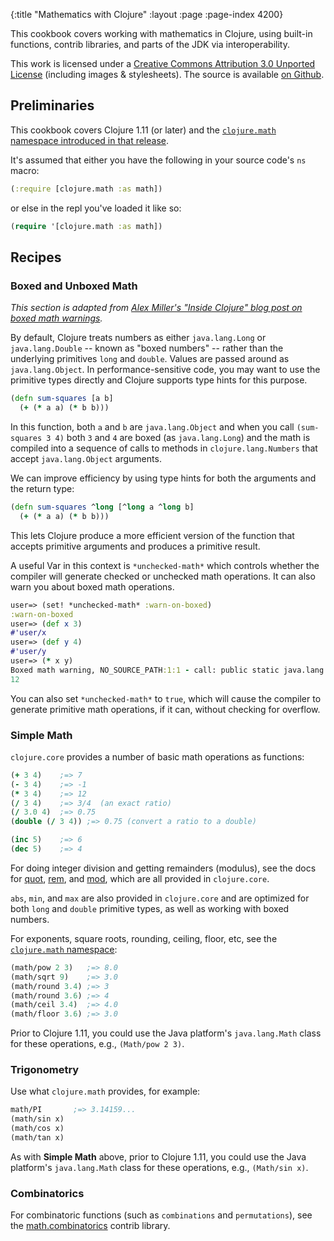 {:title "Mathematics with Clojure"
 :layout :page :page-index 4200}

This cookbook covers working with mathematics in Clojure, using
built-in functions, contrib libraries, and parts of the JDK via
interoperability.

This work is licensed under a <a rel="license"
href="https://creativecommons.org/licenses/by/3.0/">Creative Commons
Attribution 3.0 Unported License</a> (including images &
stylesheets). The source is available [on
Github](https://github.com/clojure-doc/clojure-doc.github.io).


## Preliminaries

This cookbook covers Clojure 1.11 (or later) and the
[`clojure.math` namespace introduced in that release](https://clojure.github.io/clojure/clojure.math-api.html).

It's assumed that either you have the following in
your source code's `ns` macro:

``` clojure
(:require [clojure.math :as math])
```

or else in the repl you've loaded it like so:

``` clojure
(require '[clojure.math :as math])
```

## Recipes

### Boxed and Unboxed Math

_This section is adapted from [Alex Miller's "Inside Clojure" blog post on boxed math warnings](https://insideclojure.org/2014/12/15/warn-on-boxed/)._

By default, Clojure treats numbers as either `java.lang.Long` or
`java.lang.Double` -- known as "boxed numbers" -- rather than the underlying
primitives `long` and `double`. Values are passed around as `java.lang.Object`.
In performance-sensitive code, you may want to use the primitive types
directly and Clojure supports type hints for this purpose.

``` clojure
(defn sum-squares [a b]
  (+ (* a a) (* b b)))
```

In this function, both `a` and `b` are `java.lang.Object` and when you call
`(sum-squares 3 4)` both `3` and `4` are boxed (as `java.lang.Long`) and
the math is compiled into a sequence of calls to methods in `clojure.lang.Numbers`
that accept `java.lang.Object` arguments.

We can improve efficiency by using type hints for both the arguments and the
return type:

```clojure
(defn sum-squares ^long [^long a ^long b]
  (+ (* a a) (* b b)))
```

This lets Clojure produce a more efficient version of the function that
accepts primitive arguments and produces a primitive result.

A useful Var in this context is `*unchecked-math*` which controls whether
the compiler will generate checked or unchecked math operations. It can
also warn you about boxed math operations.

``` clojure
user=> (set! *unchecked-math* :warn-on-boxed)
:warn-on-boxed
user=> (def x 3)
#'user/x
user=> (def y 4)
#'user/y
user=> (* x y)
Boxed math warning, NO_SOURCE_PATH:1:1 - call: public static java.lang.Number clojure.lang.Numbers.unchecked_multiply(java.lang.Object,java.lang.Object).
12
```

You can also set `*unchecked-math*` to `true`, which will cause the compiler
to generate primitive math operations, if it can, without checking for overflow.

### Simple Math

`clojure.core` provides a number of basic math operations as functions:

``` clojure
(+ 3 4)    ;=> 7
(- 3 4)    ;=> -1
(* 3 4)    ;=> 12
(/ 3 4)    ;=> 3/4  (an exact ratio)
(/ 3.0 4)  ;=> 0.75
(double (/ 3 4)) ;=> 0.75 (convert a ratio to a double)

(inc 5)    ;=> 6
(dec 5)    ;=> 4
```

For doing integer division and getting remainders (modulus), see the
docs for
[quot](https://clojuredocs.org/clojure.core/quot),
[rem](https://clojuredocs.org/clojure.core/rem), and
[mod](https://clojuredocs.org/clojure.core/mod), which are all provided
in `clojure.core`.

`abs`, `min`, and `max` are also provided in `clojure.core` and are optimized
for both `long` and `double` primitive types, as well as working with boxed
numbers.

For exponents, square roots, rounding, ceiling, floor, etc, see the
[`clojure.math` namespace](https://clojure.github.io/clojure/clojure.math-api.html):

``` clojure
(math/pow 2 3)   ;=> 8.0
(math/sqrt 9)    ;=> 3.0
(math/round 3.4) ;=> 3
(math/round 3.6) ;=> 4
(math/ceil 3.4)  ;=> 4.0
(math/floor 3.6) ;=> 3.0
```

Prior to Clojure 1.11, you could use the Java platform's `java.lang.Math` class
for these operations, e.g., `(Math/pow 2 3)`.

### Trigonometry

Use what `clojure.math` provides, for example:

``` clojure
math/PI       ;=> 3.14159...
(math/sin x)
(math/cos x)
(math/tan x)
```

As with **Simple Math** above, prior to Clojure 1.11, you could use the Java
platform's `java.lang.Math` class for these operations, e.g., `(Math/sin x)`.

### Combinatorics

For combinatoric functions (such as `combinations` and
`permutations`), see the
[math.combinatorics](https://clojure.github.io/math.combinatorics/)
contrib library.
